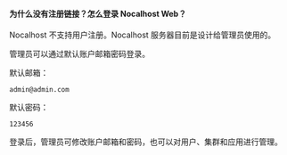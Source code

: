#### 为什么没有注册链接？怎么登录 Nocalhost Web？

Nocalhost 不支持用户注册。Nocalhost 服务器目前是设计给管理员使用的。

管理员可以通过默认账户邮箱密码登录。

默认邮箱：
```
admin@admin.com
```
默认密码：
```
123456
```
登录后，管理员可修改账户邮箱和密码，也可以对用户、集群和应用进行管理。
